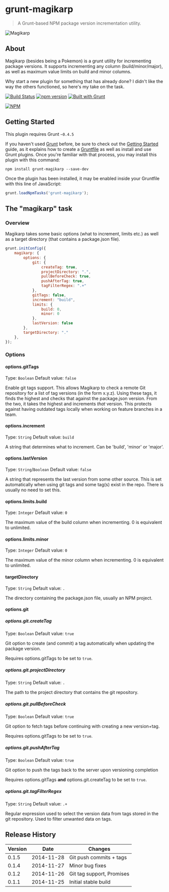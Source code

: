 # grunt-magikarp

> A Grunt-based NPM package version incrementation utility.

![Magikarp](http://perrymitchell.net/wp-content/uploads/2014/11/magikarp_small.png)

## About
Magikarp (besides being a Pokemon) is a grunt utility for incrementing package versions. It supports incrementing any column (build/minor/major), as well as maximum value limits on build and minor columns.

Why start a new plugin for something that has already done? I didn't like the way the others functioned, so here's my take on the task.

[![Build Status](http://penkins.doomdns.org/buildStatus/icon?job=grunt-magikarp)](http://penkins.doomdns.org/job/grunt-magikarp/) [![npm version](https://badge.fury.io/js/grunt-magikarp.svg)](http://badge.fury.io/js/grunt-magikarp) [![Built with Grunt](https://cdn.gruntjs.com/builtwith.png)](http://gruntjs.com/)

[![NPM](https://nodei.co/npm/grunt-magikarp.png?downloads=true&downloadRank=true)](https://nodei.co/npm/grunt-magikarp/)

## Getting Started
This plugin requires Grunt `~0.4.5`

If you haven't used [Grunt](http://gruntjs.com/) before, be sure to check out the [Getting Started](http://gruntjs.com/getting-started) guide, as it explains how to create a [Gruntfile](http://gruntjs.com/sample-gruntfile) as well as install and use Grunt plugins. Once you're familiar with that process, you may install this plugin with this command:

```shell
npm install grunt-magikarp --save-dev
```

Once the plugin has been installed, it may be enabled inside your Gruntfile with this line of JavaScript:

```js
grunt.loadNpmTasks('grunt-magikarp');
```

## The "magikarp" task

### Overview
Magikarp takes some basic options (what to increment, limits etc.) as well as a target directory (that contains a package.json file).

```js
grunt.initConfig({
	magikarp: {
		options: {
			git: {
				createTag: true,
				projectDirectory: ".",
				pullBeforeCheck: true,
				pushAfterTag: true,
				tagFilterRegex: ".+"
			},
			gitTags: false,
			increment: "build",
			limits: {
				build: 0,
				minor: 0
			},
			lastVersion: false
		},
		targetDirectory: "."
	},
});
```

### Options

#### options.gitTags

Type: `Boolean`
Default value: `false`

Enable git tags support. This allows Magikarp to check a remote Git repository for a list of tag versions (in the form x.y.z). Using these tags, it finds the highest and checks that against the package.json version. From the two, it takes the highest and increments *that* version. This protects against having outdated tags locally when working on feature branches in a team.

#### options.increment

Type: `String`
Default value: `build`

A string that determines what to increment. Can be 'build', 'minor' or 'major'.

#### options.lastVersion

Type: `String`/`Boolean`
Default value: `false`

A string that represents the last version from some other source. This is set automatically when using git tags and some tag(s) exist in the repo. There is usually no need to set this.

#### options.limits.build

Type: `Integer`
Default value: `0`

The maximum value of the build column when incrementing. 0 is equivalent to unlimited.

#### options.limits.minor

Type: `Integer`
Default value: `0`

The maximum value of the minor column when incrementing. 0 is equivalent to unlimited.

#### targetDirectory

Type: `String`
Default value: `.`

The directory containing the package.json file, usually an NPM project.

#### options.git

##### options.git.createTag

Type: `Boolean`
Default value: `true`

Git option to create (and commit) a tag automatically when updating the package version.

Requires options.gitTags to be set to `true`.

##### options.git.projectDirectory

Type: `String`
Default value: `.`

The path to the project directory that contains the git repository.

##### options.git.pullBeforeCheck

Type: `Boolean`
Default value: `true`

Git option to fetch tags before continuing with creating a new version+tag.

Requires options.gitTags to be set to `true`.

##### options.git.pushAfterTag

Type: `Boolean`
Default value: `true`

Git option to push the tags back to the server upon versioning completion

Requires options.gitTags **and** options.git.createTag to be set to `true`.

##### options.git.tagFilterRegex

Type: `String`
Default value: `.+`

Regular expression used to select the version data from tags stored in the git repository. Used to filter unwanted data on tags.

## Release History

| Version | Date       | Changes |
|---------|------------|---------|
| 0.1.5   | 2014-11-28 | Git push commits + tags |
| 0.1.4   | 2014-11-27 | Minor bug fixes |
| 0.1.2   | 2014-11-26 | Git tag support, Promises |
| 0.1.1   | 2014-11-25 | Initial stable build |